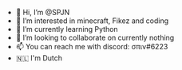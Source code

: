 - 👋 Hi, I’m @SPJN
- 👀 I’m interested in minecraft, Fikez and coding
- 🌱 I’m currently learning Python
- 💞️ I’m looking to collaborate on currently nothing
- 📫 You can reach me with discord: σπιν#6223
- 🇳🇱 I'm Dutch

<!---
SPJN/SPJN is a ✨ special ✨ repository because its `README.md` (this file) appears on your GitHub profile.
You can click the Preview link to take a look at your changes.
--->
